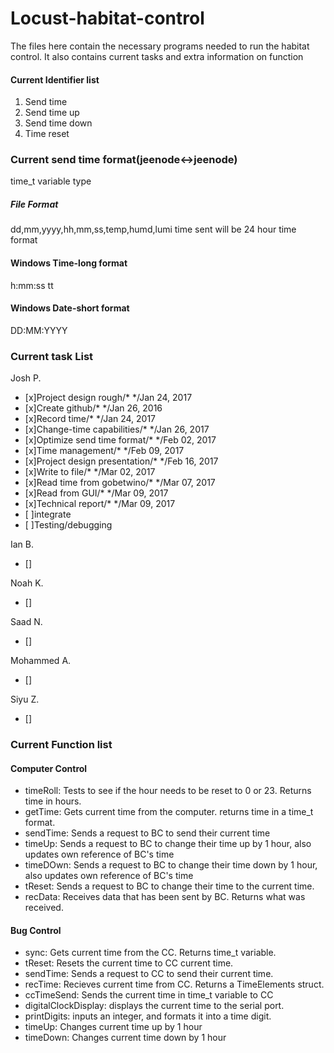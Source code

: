 # Locust-habitat-control
The files here contain the necessary programs needed to run the habitat control.
It also contains current tasks and extra information on function

#### Current Identifier list
1. Send time
2. Send time up
3. Send time down
4. Time reset

### Current send time format(jeenode<->jeenode)
time_t variable type
##### File Format
dd,mm,yyyy,hh,mm,ss,temp,humd,lumi
time sent will be 24 hour time format

#### Windows Time-long format
h:mm:ss tt
#### Windows Date-short format
DD:MM:YYYY

### Current task List
Josh P.
- [x]Project design rough/*                 */Jan 24, 2017
- [x]Create github/*                        */Jan 26, 2016
- [x]Record time/*                          */Jan 24, 2017
- [x]Change-time capabilities/*             */Jan 26, 2017
- [x]Optimize send time format/*            */Feb 02, 2017
- [x]Time management/*                      */Feb 09, 2017
- [x]Project design presentation/*          */Feb 16, 2017
- [x]Write to file/*                        */Mar 02, 2017
- [x]Read time from gobetwino/*             */Mar 07, 2017
- [x]Read from GUI/*                        */Mar 09, 2017
- [x]Technical report/*                     */Mar 09, 2017
- [ ]integrate
- [ ]Testing/debugging

Ian B.
- []

Noah K.
- []

Saad N.
- []

Mohammed A.
- []

Siyu Z.
- []


### Current Function list
#### Computer Control
- timeRoll: Tests to see if the hour needs to be reset to 0 or 23. Returns time in hours.
- getTime: Gets current time from the computer. returns time in a time_t format.
- sendTime: Sends a request to BC to send their current time
- timeUp: Sends a request to BC to change their time up by 1 hour, also updates own reference of BC's time
- timeDOwn: Sends a request to BC to change their time down by 1 hour, also updates own reference of BC's time
- tReset: Sends a request to BC to change their time to the current time.
- recData: Receives data that has been sent by BC. Returns what was received.

#### Bug Control
- sync: Gets current time from the CC. Returns time_t variable.
- tReset: Resets the current time to CC current time.
- sendTime: Sends a request to CC to send their current time.
- recTime: Recieves current time from CC. Returns a TimeElements struct. 
- ccTimeSend: Sends the current time in time_t variable to CC
- digitalClockDisplay: displays the current time to the serial port.
- printDigits: inputs an integer, and formats it into a time digit.
- timeUp: Changes current time up by 1 hour
- timeDown: Changes current time down by 1 hour
